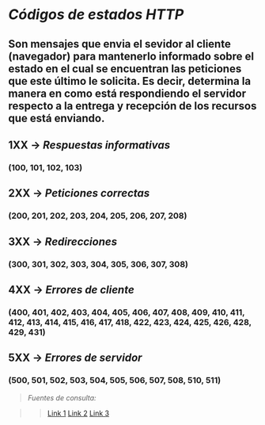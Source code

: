 
# _Códigos de estados HTTP_
## Son mensajes que envia el sevidor al cliente (navegador) para mantenerlo informado sobre el estado en el cual se encuentran las peticiones que este último le solicita. Es decir, determina la manera en como está respondiendo el servidor respecto a la entrega y recepción de los recursos que está enviando.

## **1XX** -> ___Respuestas informativas___
### (100, 101, 102, 103)

## **2XX** -> ___Peticiones correctas___
### (200, 201, 202, 203, 204, 205, 206, 207, 208)

## **3XX** -> ___Redirecciones___
### (300, 301, 302, 303, 304, 305, 306, 307, 308)

## **4XX** -> ___Errores de cliente___
### (400, 401, 402, 403, 404, 405, 406, 407, 408, 409, 410, 411, 412, 413, 414, 415, 416, 417, 418, 422, 423, 424, 425, 426, 428, 429, 431)

## **5XX** -> ___Errores de servidor___
### (500, 501, 502, 503, 504, 505, 506, 507, 508, 510, 511)


> _Fuentes de consulta:_

>> [Link 1](http://librosweb.es/tutorial/los-codigos-de-estado-de-http/)
>> [Link 2](https://es.wikipedia.org/wiki/Anexo:C%C3%B3digos_de_estado_HTTP)
>> [Link 3](http://www.iana.org/assignments/http-status-codes/http-status-codes.xhtml)